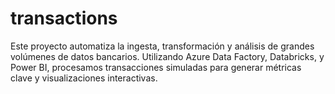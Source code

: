 # transactions
Este proyecto automatiza la ingesta, transformación y análisis de grandes volúmenes de datos bancarios. Utilizando Azure Data Factory, Databricks, y Power BI, procesamos transacciones simuladas para generar métricas clave y visualizaciones interactivas.
